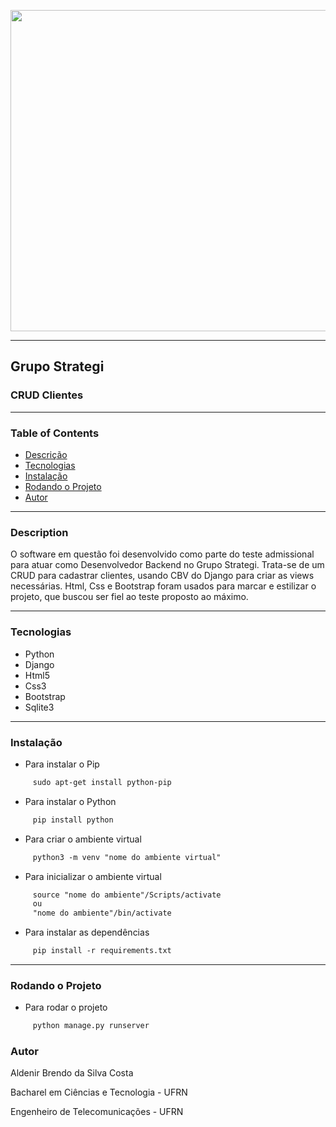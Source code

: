 
<p align="center">
    <img src="https://user-images.githubusercontent.com/85007372/154411686-8e02d4cb-328c-44ba-bb82-829bff96015e.jpg" style="width: 604px; height: 514px;">
</p>

---

## Grupo Strategi
### CRUD Clientes

---

### Table of Contents

- [Descrição](#description)
- [Tecnologias](#tecnologies)
- [Instalação](#instalation)
- [Rodando o Projeto](#run)
- [Autor](#author-info)

---

### Description
O software em questão foi desenvolvido como parte do teste admissional para atuar como Desenvolvedor Backend no Grupo Strategi. Trata-se de um CRUD para cadastrar clientes, usando CBV do Django para criar as views necessárias. Html, Css e Bootstrap foram usados para marcar e estilizar o projeto, que buscou ser fiel ao teste proposto ao máximo. 

---

### Tecnologias

- Python
- Django
- Html5
- Css3
- Bootstrap
- Sqlite3

---

### Instalação

- Para instalar o Pip
```html
     sudo apt-get install python-pip
```
- Para instalar o Python
```html
     pip install python
```
- Para criar o ambiente virtual
```html
     python3 -m venv "nome do ambiente virtual"
```
- Para inicializar o ambiente virtual
```html
     source "nome do ambiente"/Scripts/activate 
     ou 
     "nome do ambiente"/bin/activate
```
- Para instalar as dependências
```html
     pip install -r requirements.txt
```
---

### Rodando o Projeto

- Para rodar o projeto
```html
     python manage.py runserver
```

### Autor

<p> Aldenir Brendo da Silva Costa </p>
<p> Bacharel em Ciências e Tecnologia - UFRN </p>
<p> Engenheiro de Telecomunicações - UFRN </p>


